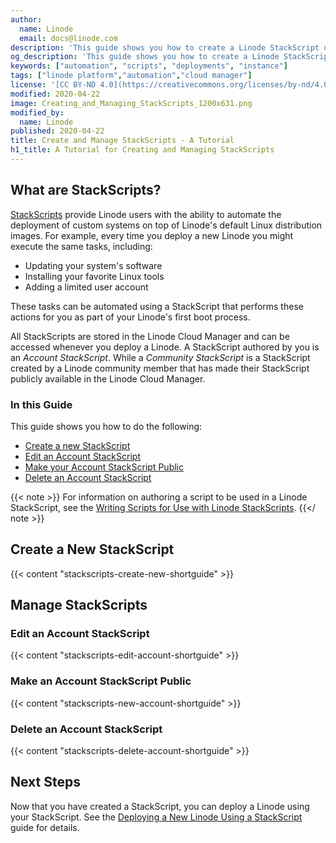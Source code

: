 ```yaml
---
author:
  name: Linode
  email: docs@linode.com
description: 'This guide shows you how to create a Linode StackScript using the Linode Cloud Manager. You will also learn how to perform various tasks, like editing an Account StackScript, making an Account StackScript public, and deleting an Account StackScript. '
og_description: 'This guide shows you how to create a Linode StackScript using the Linode Cloud Manager. You will also learn how to perform various tasks, like editing an Account StackScript, making an Account StackScript public, and deleting an Account StackScript.'
keywords: ["automation", "scripts", "deployments", "instance"]
tags: ["linode platform","automation","cloud manager"]
license: '[CC BY-ND 4.0](https://creativecommons.org/licenses/by-nd/4.0)'
modified: 2020-04-22
image: Creating_and_Managing_StackScripts_1200x631.png
modified_by:
  name: Linode
published: 2020-04-22
title: Create and Manage StackScripts - A Tutorial
h1_title: A Tutorial for Creating and Managing StackScripts
---
```


## What are StackScripts?

[StackScripts](http://linode.com/stackscripts/) provide Linode users with the ability to automate the deployment of custom systems on top of Linode's default Linux distribution images. For example, every time you deploy a new Linode you might execute the same tasks, including:

- Updating your system's software
- Installing your favorite Linux tools
- Adding a limited user account

These tasks can be automated using a StackScript that performs these actions for you as part of your Linode's first boot process.

All StackScripts are stored in the Linode Cloud Manager and can be accessed whenever you deploy a Linode. A StackScript authored by you is an *Account StackScript*. While a *Community StackScript* is a StackScript created by a Linode community member that has made their StackScript publicly available in the Linode Cloud Manager.

### In this Guide

This guide shows you how to do the following:

- [Create a new StackScript](#create-a-new-stackscript)
- [Edit an Account StackScript](#edit-an-account-stackscript)
- [Make your Account StackScript Public](#make-an-account-stackscript-public)
- [Delete an Account StackScript](#delete-an-account-stackscript)

{{< note >}}
For information on authoring a script to be used in a Linode StackScript, see the [Writing Scripts for Use with Linode StackScripts](/docs/platform/stackscripts/writing-scripts-for-use-with-linode-stackscripts-a-tutorial/).
{{</ note >}}

## Create a New StackScript

{{< content "stackscripts-create-new-shortguide" >}}

## Manage StackScripts
### Edit an Account StackScript

{{< content "stackscripts-edit-account-shortguide" >}}

### Make an Account StackScript Public

{{< content "stackscripts-new-account-shortguide" >}}

### Delete an Account StackScript

{{< content "stackscripts-delete-account-shortguide" >}}

## Next Steps

Now that you have created a StackScript, you can deploy a Linode using your StackScript. See the [Deploying a New Linode Using a StackScript](/docs/platform/stackscripts/how-to-deploy-a-new-linode-using-a-stackscript/) guide for details.